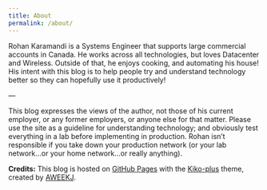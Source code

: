 ```yaml
---
title: About
permalink: /about/
---
```


Rohan Karamandi is a Systems Engineer that supports large commercial accounts in Canada. He works across all technologies, but loves Datacenter and Wireless.
Outside of that, he enjoys cooking, and automating his house!
His intent with this blog is to help people try and understand technology better so they can hopefully use it productively!

—

This blog expresses the views of the author, not those of his current employer, or any former employers, or anyone else for that matter.
Please use the site as a guideline for understanding technology; and obviously test everything in a lab before implementing in production. Rohan isn’t responsible if you take down your production network (or your lab network…or your home network…or really anything).

**Credits:** This blog is hosted on [GitHub Pages](https://pages.github.com/) with the [Kiko-plus](https://github.com/AWEEKJ/Kiko-plus) theme, created by [AWEEKJ](https://github.com/AWEEKJ).
